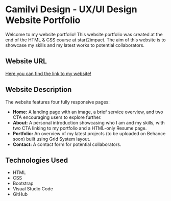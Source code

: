 # Camilvi Design - UX/UI Design Website Portfolio

Welcome to my website portfolio! This website portfolio was created at the end of the HTML & CSS course at start2impact.
The aim of this website is to showcase my skills and my latest works to potential collaborators.

## Website URL
[Here you can find the link to my website!](https://camilla-cafagna.github.io/start2impact-project/)

## Website Description

The website features four fully responsive pages:
* **Home:** A landing page with an image, a brief service overview, and two CTA encouraging users to explore further.
* **About:** A personal introduction showcasing who I am and my skills, with two CTA linking to my portfolio and a HTML-only Resume page.
* **Portfolio:** An overview of my latest projects (to be uploaded on Behance soon) built using Grid System layout.
* **Contact:** A contact form for potential collaborators.

## Technologies Used

* HTML
* CSS
* Bootstrap
* Visual Studio Code
* GitHub
